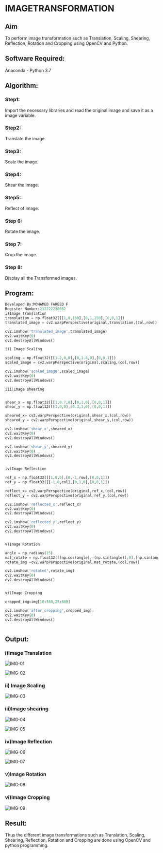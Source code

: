 # IMAGETRANSFORMATION

## Aim
To perform image transformation such as Translation, Scaling, Shearing, Reflection, Rotation and Cropping using OpenCV and Python.

## Software Required:
Anaconda - Python 3.7

## Algorithm:
### Step1:
Import the necessary libraries and read the original image and save it as a image variable.
### Step2:
Translate the image.

### Step3:
Scale the image.

### Step4:
Shear the image.

### Step5:
Reflect of image.
### Step 6:

Rotate the image.
### Step 7:

Crop the image.
### Step 8:

Display all the Transformed images.

## Program:
```python
Developed By:MOHAMED FAREED F
Register Number:212222230082
i)Image Translation
translation = np.float32([[1,0,150],[0,1,250],[0,0,1]])
translated_image = cv2.warpPerspective(original,translation,(col,row))

cv2.imshow('translated_image',translated_image)
cv2.waitKey(0)
cv2.destroyAllWindows()

ii) Image Scaling

scaling = np.float32([[1.2,0,0],[0,1.8,0],[0,0,1]])
scaled_image = cv2.warpPerspective(original,scaling,(col,row))

cv2.imshow('scaled_image',scaled_image)
cv2.waitKey(0)
cv2.destroyAllWindows()

iii)Image shearing


shear_x = np.float32([[1,0.7,0],[0,1,0],[0,0,1]])
shear_y = np.float32([[1,0,0],[0.3,1,0],[0,0,1]])

sheared_x= cv2.warpPerspective(original,shear_x,(col,row))
sheared_y = cv2.warpPerspective(original,shear_y,(col,row))

cv2.imshow('shear_x',sheared_x)
cv2.waitKey(0)
cv2.destroyAllWindows()

cv2.imshow('shear_y',sheared_y)
cv2.waitKey(0)
cv2.destroyAllWindows()


iv)Image Reflection

ref_x = np.float32([[1,0,0],[0,-1,row],[0,0,1]])
ref_y = np.float32([[-1,0,col],[0,1,0],[0,0,1]])

reflect_x= cv2.warpPerspective(original,ref_x,(col,row))
reflect_y = cv2.warpPerspective(original,ref_y,(col,row))

cv2.imshow('reflected_x',reflect_x)
cv2.waitKey(0)
cv2.destroyAllWindows()

cv2.imshow('reflected_y',reflect_y)
cv2.waitKey(0)
cv2.destroyAllWindows()


v)Image Rotation

angle = np.radians(15)
mat_rotate = np.float32([[np.cos(angle),-(np.sin(angle)),0],[np.sin(angle),np.cos(angle),0],[0,0,1]])
rotate_img =cv2.warpPerspective(original,mat_rotate,(col,row))

cv2.imshow('rotated',rotate_img)
cv2.waitKey(0)
cv2.destroyAllWindows()


vi)Image Cropping

cropped_img=img[10:500,25:600] 

cv2.imshow('after_cropping',cropped_img);
cv2.waitKey(0)
cv2.destroyAllWindows()



```
## Output:
### i)Image Translation
![IMG-01](https://github.com/MOHAMED-FAREED-22001617/IMAGETRANSFORMATION/assets/121412904/bdd8d609-4bdd-41f5-9ad4-b5ae0e61b494)

![IMG-02](https://github.com/MOHAMED-FAREED-22001617/IMAGETRANSFORMATION/assets/121412904/a4637d2a-2f6e-49d4-83ad-e83570ca83f6)

### ii) Image Scaling
![IMG-03](https://github.com/MOHAMED-FAREED-22001617/IMAGETRANSFORMATION/assets/121412904/745809a2-6706-4447-a74d-e5fa05eb6c19)


### iii)Image shearing
![IMG-04](https://github.com/MOHAMED-FAREED-22001617/IMAGETRANSFORMATION/assets/121412904/3e69ab1b-fa32-4363-8cc4-203268f129ee)

![IMG-05](https://github.com/MOHAMED-FAREED-22001617/IMAGETRANSFORMATION/assets/121412904/609163fd-2b23-47ac-903c-d11d930436c6)


### iv)Image Reflection
![IMG-06](https://github.com/MOHAMED-FAREED-22001617/IMAGETRANSFORMATION/assets/121412904/b3bcb1b8-fa09-4866-beab-5cc0ceeeb7b4)

![IMG-07](https://github.com/MOHAMED-FAREED-22001617/IMAGETRANSFORMATION/assets/121412904/7f213c56-aa94-43a2-817b-1a91ca87228d)

### v)Image Rotation
![IMG-08](https://github.com/MOHAMED-FAREED-22001617/IMAGETRANSFORMATION/assets/121412904/a0708946-2dc9-4e9c-9309-737e5fd35781)




### vi)Image Cropping
![IMG-09](https://github.com/MOHAMED-FAREED-22001617/IMAGETRANSFORMATION/assets/121412904/ad8cb44d-7839-4d65-a436-af167a2a7a24)
## Result: 

Thus the different image transformations such as Translation, Scaling, Shearing, Reflection, Rotation and Cropping are done using OpenCV and python programming.
